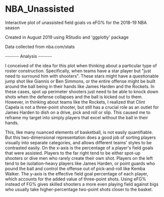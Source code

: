 # NBA_Unassisted
Interactive plot of unassisted field goals vs eFG% for the 2018-19 NBA season

Created in August 2019 using RStudio and 'ggplotly' package

Data collected from nba.com/stats

------- Analysis -------

I conceived of the idea for this plot when thinking about a particular type of roster construction. Specifically, when teams have a star player but "just need to surround him with shooters". These stars might have a questionable jump shot like Giannis or Ben Simmons, or the entire offense might be built around the ball being in their hands like James Harden and the Rockets. In these cases, spot up perimeter shooters just need to be able to knock down shots when the defense collapses and the ball is kicked out to them. However, in thinking about teams like the Rockets, I realized that Clint Capela is not a three-point shooter, but still has a crucial role as an outlet for James Harden to dish on a drive, pick and roll or slip. This caused me to reframe my target into simply players that excel without the ball in their hands.

This, like many nuanced elements of basketball, is not easily quantifiable. But this two-dimensional representation does a good job of sorting players visually into separate categories, and allows different teams' styles to be contrasted easily. On the x-axis is the percentage of a player's field goals that were assisted. Players to the far right tend to be either spot-up shooters or dive men who rarely create their own shot. Players on the left tend to be isolation-heavy players like James Harden, or point guards who pound the ball and control the offense out of pick-and-roll like Kemba Walker. The y-axis is the effective field goal percentage of each player, which accounts for the added value of three-point shots. Using eFG% instead of FG% gives skilled shooters a more even playing field against bigs who usually take higher-percentage two-point shots closer to the basket.
